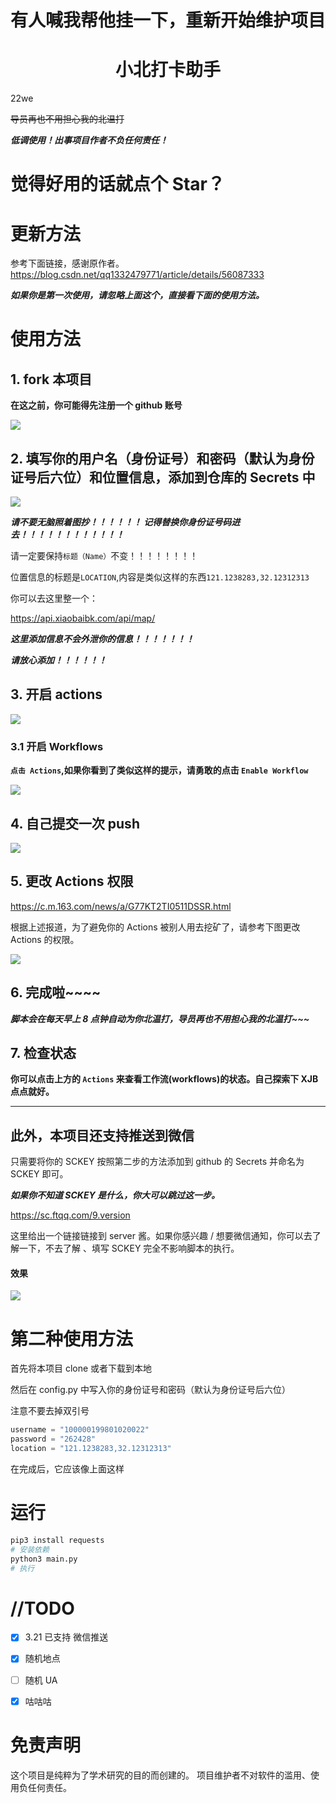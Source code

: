 <h1 align="center">有人喊我帮他挂一下，重新开始维护项目</h1>

<h1 align="center">小北打卡助手</h1>22we

~~导员再也不用担心我的北温打~~

***低调使用！出事项目作者不负任何责任！***

# 觉得好用的话就点个 Star？

# 更新方法
参考下面链接，感谢原作者。
https://blog.csdn.net/qq1332479771/article/details/56087333

***如果你是第一次使用，请忽略上面这个，直接看下面的使用方法。***

# 使用方法

## 1. fork 本项目
**在这之前，你可能得先注册一个 github 账号**



![](./assets/fork.png)

## 2. 填写你的用户名（身份证号）和密码（默认为身份证号后六位）和位置信息，添加到仓库的 Secrets 中

![](./assets/secrets.gif)

***请不要无脑照着图抄！！！！！！ 记得替换你身份证号码进去！！！！！！！！！！！！***

请一定要保持`标题（Name）`不变！！！！！！！！

位置信息的标题是`LOCATION`,内容是类似这样的东西`121.1238283,32.12312313`

你可以去这里整一个：

https://api.xiaobaibk.com/api/map/

***这里添加信息不会外泄你的信息！！！！！！！***

***请放心添加！！！！！！***


## 3. 开启 actions

![](./assets/open_actions.gif)



### 3.1 开启 Workflows

**`点击 Actions`,如果你看到了类似这样的提示，请勇敢的点击 `Enable Workflow`**

![](./assets/enableWF.jpg)



## 4. 自己提交一次 push

![](./assets/push.gif)

## 5. 更改 Actions 权限

https://c.m.163.com/news/a/G77KT2TI0511DSSR.html

根据上述报道，为了避免你的 Actions 被别人用去挖矿了，请参考下图更改 Actions 的权限。

![](./assets/actions_permissions.jpg)

## 6. 完成啦\~\~\~\~

***脚本会在每天早上 8 点钟自动为你北温打，导员再也不用担心我的北温打\~\~\~***

## 7. 检查状态
**你可以点击上方的 `Actions` 来查看工作流(workflows)的状态。自己探索下 XJB 点点就好。**



---

## 此外，本项目还支持推送到微信

只需要将你的 SCKEY 按照第二步的方法添加到 github 的 Secrets 并命名为 SCKEY 即可。

***如果你不知道 SCKEY 是什么，你大可以跳过这一步。***

https://sc.ftqq.com/9.version

这里给出一个链接链接到 server 酱。如果你感兴趣 / 想要微信通知，你可以去了解一下，不去了解 、填写 SCKEY 完全不影响脚本的执行。

#### 效果

![](./assets/server.png)





# 第二种使用方法

首先将本项目 clone 或者下载到本地

然后在 config.py 中写入你的身份证号和密码（默认为身份证号后六位）

注意不要去掉双引号

```python
username = "100000199801020022"
password = "262428"
location = "121.1238283,32.12312313"

```

在完成后，它应该像上面这样

# 运行

```bash
pip3 install requests
# 安装依赖
python3 main.py
# 执行
```


# //TODO

* [x] 3.21 已支持 微信推送
* [x] 随机地点
* [ ] 随机 UA 
* [x] 咕咕咕



# 免责声明

这个项目是纯粹为了学术研究的目的而创建的。 
项目维护者不对软件的滥用、使用负任何责任。

